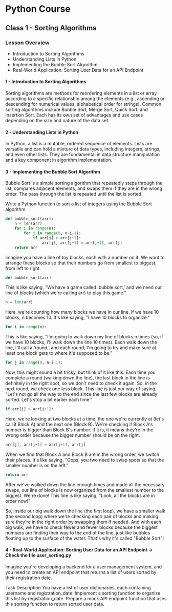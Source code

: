 # Python Course

## Class 1 - Sorting Algorithms

### Lesson Overview
- Introduction to Sorting Algorithms
- Understanding Lists in Python
- Implementing the Bubble Sort Algorithm
- Real-World Application: Sorting User Data for an API Endpoint

#### 1 - Introduction to Sorting Algorithms

Sorting algorithms are methods for reordering elements in a list or array according to a specific relationship among the elements (e.g., ascending or descending for numerical values, alphabetical order for strings). Common sorting algorithms include Bubble Sort, Merge Sort, Quick Sort, and Insertion Sort. Each has its own set of advantages and use cases depending on the size and nature of the data set.

#### 2 - Understanding Lists in Python

In Python, a list is a mutable, ordered sequence of elements. Lists are versatile and can hold a mixture of data types, including integers, strings, and even other lists. They are fundamental in data structure manipulation and a key component in algorithm implementation.

#### 3 - Implementing the Bubble Sort Algorithm

Bubble Sort is a simple sorting algorithm that repeatedly steps through the list, compares adjacent elements, and swaps them if they are in the wrong order. The pass through the list is repeated until the list is sorted.


Write a Python function to sort a list of integers using the Bubble Sort algorithm.
    
```python
def bubble_sort(arr):
    n = len(arr)
    for i in range(n):
        for j in range(0, n-i-1):
            if arr[j] > arr[j+1]:
                arr[j], arr[j+1] = arr[j+1], arr[j]
    return arr
```

Imagine you have a line of toy blocks, each with a number on it. We want to arrange these blocks so that their numbers go from smallest to biggest, from left to right.

```python 
def bubble_sort(arr)
```
This is like saying, "We have a game called 'bubble sort,' and we need our line of blocks (which we're calling arr) to play this game."

```python 
n = len(arr)
```
Here, we're counting how many blocks we have in our line. If we have 10 blocks, n becomes 10. It's like saying, "I have 10 blocks to organize."

```python 
for i in range(n):
```
This is like saying, "I'm going to walk down my line of blocks n times (so, if we have 10 blocks, I'll walk down the line 10 times). Each walk down the line, I'll call a 'round,' and each round, I'm going to try and make sure at least one block gets to where it's supposed to be."

```python 
for j in range(0, n-i-1):
```
Now, this might sound a bit tricky, but think of it like this: Each time you complete a round (walking down the line), the last block in the line is definitely in the right spot, so we don't need to check it again. So, in the next round, we check one less block. This line is just our way of saying, "Let's not go all the way to the end since the last few blocks are already sorted. Let's stop a bit earlier each time."

```python 
if arr[j] > arr[j+1]:
```
Here, we're looking at two blocks at a time, the one we're currently at (let's call it Block A) and the next one (Block B). We're checking if Block A's number is bigger than Block B's number. If it is, it means they're in the wrong order because the bigger number should be on the right.

```python 
arr[j], arr[j+1] = arr[j+1], arr[j]
```
When we find that Block A and Block B are in the wrong order, we switch their places. It's like saying, "Oops, you two need to swap spots so that the smaller number is on the left."

```python 
return arr
```
After we've walked down the line enough times and made all the necessary swaps, our line of blocks is now organized from the smallest number to the biggest. We're done! This line is like saying, "Look, all the blocks are in order now!"

So, inside our big walk down the line (the first loop), we have a smaller walk (the second loop) where we're checking each pair of blocks and making sure they're in the right order by swapping them if needed. And with each big walk, we have to check fewer and fewer blocks because the biggest numbers are finding their way to the end of the line, just like bubbles floating up to the surface of the water. That's why it's called "Bubble Sort"!

#### 4 - Real-World Application: Sorting User Data for an API Endpoint -> Check the file user_sorting.py

Imagine you're developing a backend for a user management system, and you need to create an API endpoint that returns a list of users sorted by their registration date.

Task Description
You have a list of user dictionaries, each containing username and registration_date.
Implement a sorting function to organize this list by registration_date.
Prepare a mock API endpoint function that uses this sorting function to return sorted user data.